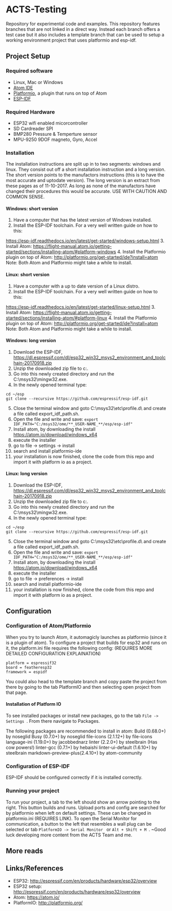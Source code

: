# ACTS-Testing
Repository for experimental code and examples.
This repository features branches that are not linked in a direct way.
Instead each branch offers a test case but it also includes a template branch that can be used to setup a working environment project that uses platformio and esp-idf.

## Project Setup
### Required software
- Linux, Mac or Windows
- [Atom IDE](https://atom.io/)
- [Platformio](http://platformio.org/), a plugin that runs on top of Atom
- [ESP-IDF](https://esp-idf.readthedocs.io/en/latest/get-started/index.html)

### Required Hardware
- ESP32 wifi enabled micorcontroller
- SD Cardreader SPI
- BMP280 Pressure & Temperture sensor
- MPU-9250 9DOF magneto, Gyro, Accel

### Installation
The installation instructions are split up in to two segments: windows and linux.
They consist out off a short installation instruction and a long version. The short version points to the manufactors instructions (this is to have the most accurate and uptodate version). The long version is an extract from these pages as of 11-10-2017. As long as none of the manufactors have changed their procedures this would be accurate.
USE WITH CAUTION AND COMMON SENSE.

#### Windows: short version
1. Have a computer that has the latest version of Windows installed.
2. Install the ESP-IDF toolchain. For a very well written guide on how to this:


https://esp-idf.readthedocs.io/en/latest/get-started/windows-setup.html
3. Install Atom: https://flight-manual.atom.io/getting-started/sections/installing-atom/#platform-windows
4. Install the Platformio plugin on top of Atom: http://platformio.org/get-started/ide?install=atom
Note: Both Atom and Platformio might take a while to install.

#### Linux: short version
1. Have a computer with a up to date version of a Linux distro.
2. Install the ESP-IDF toolchain. For a very well written guide on how to this:

https://esp-idf.readthedocs.io/en/latest/get-started/linux-setup.html
3. Install Atom: https://flight-manual.atom.io/getting-started/sections/installing-atom/#platform-linux
4. Install the Platformio plugin on top of Atom: http://platformio.org/get-started/ide?install=atom
Note: Both Atom and Platformio might take a while to install.

#### Windows: long version
1. Download the ESP-IDF, https://dl.espressif.com/dl/esp32_win32_msys2_environment_and_toolchain-20170918.zip
2. Unzip the downloaded zip file to c:\.
3. Go into this newly created directory and run the C:\msys32\mingw32.exe.
4. In the newly opened terminal type:
```
cd ~/esp
git clone --recursive https://github.com/espressif/esp-idf.git
```
5. Close the terminal window and goto C:\msys32\etc\profile.d\ and create a file called export_idf_path.sh.
6. Open the file and write and save: 
``` export IDF_PATH="C:/msys32/ome/**_USER-NAME_**/esp/esp-idf" ```
7. Install atom, by downloading the install https://atom.io/download/windows_x64
8. execute the installer
9. go to file -> settings -> install
10. search and install platformio-ide
11. your installation is now finished, clone the code from this repo and import it with platform io as a project.

#### Linux: long version
1. Download the ESP-IDF, https://dl.espressif.com/dl/esp32_win32_msys2_environment_and_toolchain-20170918.zip
2. Unzip the downloaded zip file to c:\.
3. Go into this newly created directory and run the C:\msys32\mingw32.exe.
4. In the newly opened terminal type:
```
cd ~/esp
git clone --recursive https://github.com/espressif/esp-idf.git
```
5. Close the terminal window and goto C:\msys32\etc\profile.d\ and create a file called export_idf_path.sh.
6. Open the file and write and save: 
``` export IDF_PATH="C:/msys32/ome/**_USER-NAME_**/esp/esp-idf" ```
7. Install atom, by downloading the install https://atom.io/download/windows_x64
8. execute the installer
9. go to file -> preferences -> install
10. search and install platformio-ide
11. your installation is now finished, clone the code from this repo and import it with platform io as a project. 

## Configuration
### Configuration of Atom/Platformio
When you try to launch Atom, it automagicly launches as platformio (since it is a plugin of atom).
To configure a project that builds for esp32 and runs on it, the platform.ini file requires the following config:
(REQUIRES MORE DETAILED CONFIGURATION EXPLAINATION)

```
platform = espressif32
board = featheresp32
framework = espidf
```

You could also head to the template branch and copy paste the project from there by going to the tab PlatformIO and then selecting open project from that page.

#### Installation of Platform IO

To see installed packages or install new packages, go to the tab ```File -> Settings ```. From there navigate to Packages.

The following packages are recommended to install in atom:
Build (0.68.0+) by noseglid
Busy (0.7.0+) by noseglid 
file-icons (2.1.12+) by file-icons
language-ini (1.19.0+) by jacobbednarz
linter (2.2.0+) by steelbrain (Has cow powers!)
linter-gcc (0.7.1+) by hebaishi
linter-ui-default (1.6.10+) by steelbrain
markdown-preview-plus(2.4.10+) by atom-community
### Configuration of ESP-IDF
ESP-IDF should be configured correctly if it is installed correctly.

### Running your project
To run your project, a tab to the left should show an arrow pointing to the right. This button builds and runs. Upload ports and config are searched for by platformio when left on default settings. These can be changed in platformio.ini (REQUIRES LINK). To open the Serial Monitor for communication, a button to the left that resembles a wall plug can be selected or tab ```PlatformIO -> Serial Monitor ``` or ```Alt + Shift + M ```.
~Good luck developing more content from the ACTS Team and me.
## More reads

## Links/References
* ESP32: http://espressif.com/en/products/hardware/esp32/overview
* ESP32 setup: http://espressif.com/en/products/hardware/esp32/overview
* Atom: https://atom.io/
* PlatformIO: http://platformio.org/


